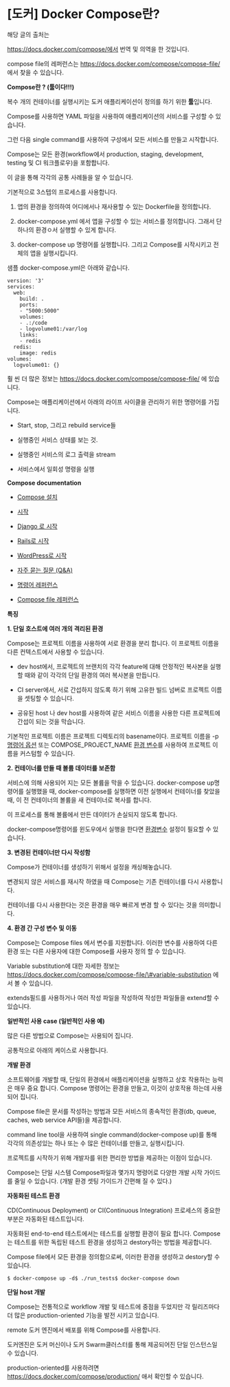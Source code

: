 # \[도커\] Docker Compose란?

해당 글의 출처는

https://docs.docker.com/compose/에서 번역 및 의역을 한 것입니다.

compose file의 레퍼런스는 https://docs.docker.com/compose/compose-file/ 에서 찾을 수 있습니다.

**Compose란 ? \(툴이다!!!\)**

복수 개의 컨테이너를 실행시키는 도커 애플리케이션이 정의를 하기 위한 **툴**입니다.

Compose를 사용하면 YAML 파일을 사용하여 애플리케이션의 서비스를 구성할 수 있습니다.

그런 다음 single command를 사용하여 구성에서 모든 서비스를 만들고 시작합니다.

 Compose는 모든 환경\(workflow에서 production, staging, development, testing 및 CI 워크플로우\)을 포함합니다.

이 글을 통해 각각의 공통 사례들을 알 수 있습니다.

기본적으로 3스텝의 프로세스를 사용합니다.

1. 앱의 환경을 정의하여 어디에서나 재사용할 수 있는 Dockerfile을 정의합니다.

2. docker-compose.yml 에서 앱을 구성할 수 있는 서비스를 정의합니다. 그래서 단 하나의 환경ㅇ서 실행할 수 있게 합니다.

3. docker-compose up 명령어를 실행합니다. 그리고 Compose를 시작시키고 전체의 앱을 실행시킵니다.

샘플 docker-compose.yml은 아래와 같습니다.

```text
version: '3'
services:
  web:
    build: .
    ports:
    - "5000:5000"
    volumes:
    - .:/code
    - logvolume01:/var/log
    links:
    - redis
  redis:
    image: redis
volumes:
  logvolume01: {}
```

훨 씬 더 많은 정보는 https://docs.docker.com/compose/compose-file/ 에 있습니다.

Compose는 애플리케이션에서 아래의 라이프 사이클을 관리하기 위한 명령어를 가집니다.

- Start, stop, 그리고 rebuild service들

- 실행중인 서비스 상태를 보는 것.

- 실행중인 서비스의 로그 출력을 stream

- 서비스에서 일회성 명령을 실행

**Compose documentation**

- [Compose 설치](http://.com/compose/install/)​

- [시작](https://docs.docker.com/compose/gettingstarted/)

- [Django 로 시작](https://docs.docker.com/compose/django/)​

- [Rails로 시작](https://docs.docker.com/compose/rails/)​

- [WordPress로 시작](https://docs.docker.com/compose/wordpress/)​

- [자주 묻는 질문 \(Q&A\)](https://docs.docker.com/compose/faq/)​

- [명령어 레퍼런스](https://docs.docker.com/compose/reference/)​

- [Compose file 레퍼런스](https://docs.docker.com/compose/compose-file/)​

**특징**

**1. 단일 호스트에 여러 개의 격리된 환경**

Compose는 프로젝트 이름을 사용하여 서로 환경을 분리 합니다. 이 프로젝트 이름을 다른 컨텍스트에서 사용할 수 있습니다.

- dev host에서, 프로젝트의 브랜치의 각각 feature에 대해 안정적인 복사본을 실행할 때와 같이 각각의 단일 환경의 여러 복사본을 만듭니다.

- CI server에서, 서로 간섭하지 않도록 하기 위해 고유한 빌드 넘버로 프로젝트 이름을 셋팅할 수 있습니다.

- 공유된 host 나 dev host를 사용하여 같은 서비스 이름을 사용한 다른 프로젝트에 간섭이 되는 것을 막습니다.

 기본적인 프로젝트 이름은 프로젝트 디렉토리의 basename이다. 프로젝트 이름을 -p [명령어 옵션](https://docs.docker.com/compose/reference/overview/) 또는 COMPOSE\_PROJECT\_NAME [환경 변수](https://docs.docker.com/compose/reference/envvars/#compose-project-name)를 사용하여 프로젝트 이름을 커스텀할 수 있습니다.

**2. 컨테이너를 만들 때 볼륨 데이터를 보존함**

서비스에 의해 사용되어 지는 모든 볼륨을 막을 수 있습니다. docker-compose up명령어를 실행했을 때, docker-compose를 실행하면 이전 실행에서 컨테이너를 찾았을 때, 이 전 컨테이너의 볼륨을 새 컨테이너로 복사를 합니다.

이 프로세스를 통해 볼륨에서 만든 데이터가 손실되지 않도록 합니다.

docker-compose명령어를 윈도우에서 실행을 한다면 [환경변수](https://docs.docker.com/compose/reference/envvars/) 설정이 필요할 수 있습니다.

**3. 변경된 컨테이너만 다시 작성함**

Compose가 컨테이너를 생성하기 위해서 설정을 캐싱해놓습니다.

변경되지 않은 서비스를 재시작 하였을 때 Compose는 기존 컨테이너를 다시 사용합니다.

컨테이너를 다시 사용한다는 것은 환경을 매우 빠르게 변경 할 수 있다는 것을 의미합니다.

**4. 환경 간 구성 변수 및 이동**

Compose는 Compose files 에서 변수를 지원합니다. 이러한 변수를 사용하여 다른 환경 또는 다른 사용자에 대한 Compose를 사용자 정의 할 수 있습니다.

Variable substitution에 대한 자세한 정보는 https://docs.docker.com/compose/compose-file/\#variable-substitution 에서 볼 수 있습니다.

extends필드를 사용하거나 여러 작성 파일을 작성하여 작성한 파일들을 extend할 수 있습니다.

**일반적인 사용 case \(일반적인 사용 예\)**

많은 다른 방법으로 Compose는 사용되어 집니다.

공통적으로 아래의 케이스로 사용합니다.

**개발 환경**

소프트웨어를 개발할 때, 단일의 환경에서 애플리케이션을 실행하고 상호 작용하는 능력은 매우 중요 합니다. Compose 명령어는 환경을 만들고, 이것이 상호작용 하는데 사용되어 집니다.

Compose file은 문서를 작성하는 방법과 모든 서비스의 종속적인 환경\(db, queue, caches, web service API들\)을 제공합니다.

command line tool을 사용하여 single command\(docker-compose up\)를 통해 각각의 의존성있는 하나 또는 수 많은 컨테이너를 만들고, 실행시킵니다.

프로젝트를 시작하기 위해 개발자를 위한 편리한 방법을 제공하는 이점이 있습니다.

Compose는 단일 시스템 Compose파일과 몇가지 명령어로 다양한 개발 시작 가이드를 줄일 수 있습니다. \(개발 환경 셋팅 가이드가 간편해 질 수 있다.\)

**자동화된 테스트 환경**

CD\(Continuous Deployment\) or CI\(Continuous Integration\) 프로세스의 중요한 부분은 자동화된 테스트입니다.

자동화된 end-to-end 테스트에서는 테스트를 실행할 환경이 필요 합니다. Compose는 테스트를 위한 독립된 테스트 환경을 생성하고 destory하는 방법을 제공합니다.

Compose file에서 모든 환경을 정의함으로써, 이러한 환경을 생성하고 destory할 수 있습니다.

```text
$ docker-compose up -d$ ./run_tests$ docker-compose down
```

**단일 host 개발**

 Compose는 전통적으로 workflow 개발 및 테스트에 중점을 두었지만 각 릴리즈마다 더 많은 production-oriented 기능을 발전 시키고 있습니다.

remote 도커 엔진에서 배포를 위해 Compose를 사용합니다.

도커엔진은 도커 머신이나 도커 Swarm클러스터를 통해 제공되어진 단일 인스턴스일 수 있습니다.

production-oriented를 사용하려면 https://docs.docker.com/compose/production/ 애서 확인할 수 있습니다.


